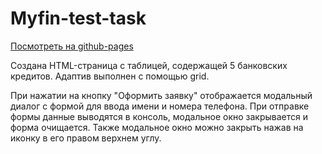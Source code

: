 # Myfin-test-task
<a href="https://mary352.github.io/Myfin-test-task/" target="_blank">Посмотреть на github-pages</a>

Создана  HTML-страница с таблицей, содержащей 5 банковских кредитов. Адаптив выполнен с помощью grid.

При нажатии на кнопку "Оформить заявку" отображается модальный диалог с формой для ввода имени и номера телефона. При отправке формы данные выводятся в консоль, модальное окно закрывается и форма очищается. Также модальное окно можно закрыть нажав на иконку в его правом верхнем углу.